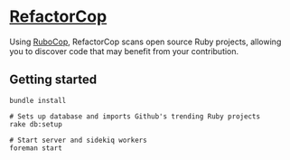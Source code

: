 # [RefactorCop](http://www.refactorcop.com)

Using [RuboCop](https://github.com/bbatsov/rubocop), RefactorCop scans open
source Ruby projects, allowing you to discover code that may benefit from your
contribution.

## Getting started

```
bundle install

# Sets up database and imports Github's trending Ruby projects
rake db:setup

# Start server and sidekiq workers
foreman start
```
